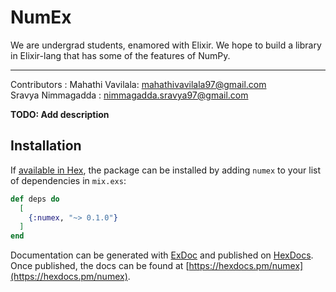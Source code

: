 # NumEx

We are undergrad students, enamored with Elixir.
We hope to build a library in Elixir-lang that has some of the features of NumPy.
______________
Contributors :
Mahathi Vavilala: mahathivavilala97@gmail.com   
                  Sravya Nimmagadda : nimmagadda.sravya97@gmail.com

**TODO: Add description**

## Installation

If [available in Hex](https://hex.pm/docs/publish), the package can be installed
by adding `numex` to your list of dependencies in `mix.exs`:

```elixir
def deps do
  [
    {:numex, "~> 0.1.0"}
  ]
end
```

Documentation can be generated with [ExDoc](https://github.com/elixir-lang/ex_doc)
and published on [HexDocs](https://hexdocs.pm). Once published, the docs can
be found at [https://hexdocs.pm/numex](https://hexdocs.pm/numex).

